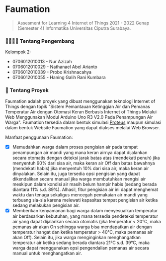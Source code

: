 # Faumation

> Assesment for Learning 4 Internet of Things 2021 - 2022 Genap (Semester 4) Informatika Universitas Ciputra Surabaya.

### 👨‍💻👩‍💻 Tentang Pengembang

Kelompok 2:

- 0706012010013 - Nur Azizah
- 0706012010029 - Nathanael Abel Arianto
- 0706012010039 - Probo Krishnacahya
- 0706012010055 - Haning Galih Rani Kumbara

### 📱 Tentang Proyek

Faumation adalah proyek yang dibuat menggunakan teknologi Internet of Things dengan topik "Sistem Pemantauan Ketinggian Air dan Pemanas Temperatur Air dengan Otomasi Keran Berbasis Internet of Things Melalui Web Menggunakan Modul Arduino Uno R3 V2.0 Pada Penampungan Air Warga". Faumation tersedia dalam bentuk simulasi [Proteus](https://www.labcenter.com/) maupun simulasi dalam bentuk Website Faumation yang dapat diakses melalui Web Browser.

Manfaat penggunaan Faumation:

- [x] Memudahkan warga dalam proses pengisian air pada tempat penampungan air mandi yang mana keran airnya dapat dijalankan secara otomatis dengan deteksi jarak batas atas (mendekati penuh) jika menyentuh 90% dari sisa air, maka keran air Off dan batas bawahnya (mendekati habis) jika menyentuh 10% dari sisa air, maka keran air dinyalakan. Selain itu, juga tersedia opsi pengisian yang dapat dikendalikan secara manual jika warga membutuhkan mengisi air meskipun dalam kondisi air masih belum hampir habis (sedang berada diantara 11% s.d. 89%). Alhasil, fitur pengisian air ini dapat menghemat waktu dan tenaga sekaligus mencegah pemakaian air mandi yang terbuang sia-sia karena melewati kapasitas tempat pengisian air ketika sedang melakukan pengisian air.
- [x] Memberikan kenyamanan bagi warga dalam menyesuaikan temperatur air berdasarkan kebutuhan, yang mana tersedia pendeteksi temperatur air yang dapat dijalankan secara otomatis (jika temperatur < 20&deg;C, maka pemanas air akan On sehingga warga bisa mendapatkan air dengan temperatur hangat dan ketika temperatur > 40&deg;C, maka pemanas air akan Off). Selain itu, jika warga menginginkan menghangatkan temperatur air ketika sedang berada diantara 21&deg;C s.d. 39&deg;C, maka warga dapat menggunakan opsi pengendalian pemanas air secara manual untuk menghangatkan air.
